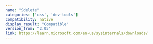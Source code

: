 ```yaml
---
name: "Sdelete"
categories: ['oss', 'dev-tools']
compatibility: native
display_result: "Compatible"
version_from: "2.05"
link: https://learn.microsoft.com/en-us/sysinternals/downloads/
---
```

